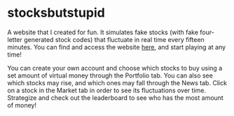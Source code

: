 # stocksbutstupid

A website that I created for fun. It simulates fake stocks (with fake four-letter generated stock codes) that fluctuate in real time every fifteen minutes. 
You can find and access the website [here](https://stocks-but-stupid.herokuapp.com), and start playing at any time! 

You can create your own account and choose which stocks to buy using a set amount of virtual money through the Portfolio tab. You can also see which stocks
may rise, and which ones may fall through the News tab. Click on a stock in the Market tab in order to see its fluctuations over time.
Strategize and check out the leaderboard to see who has the most amount of money!
